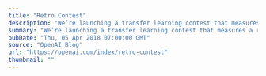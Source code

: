 ```yaml
---
title: "Retro Contest"
description: "We’re launching a transfer learning contest that measures a reinforcement learning algorithm’s ability to generalize from previous experience."
summary: "We’re launching a transfer learning contest that measures a reinforcement learning algorithm’s ability to generalize from previous experience."
pubDate: "Thu, 05 Apr 2018 07:00:00 GMT"
source: "OpenAI Blog"
url: "https://openai.com/index/retro-contest"
thumbnail: ""
---
```


